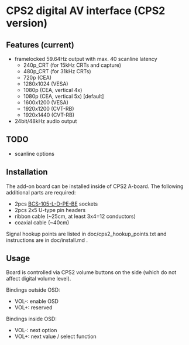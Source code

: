 CPS2 digital AV interface (CPS2 version)
==============

Features (current)
--------------------------
* framelocked 59.64Hz output with max. 40 scanline latency
  * 240p_CRT (for 15kHz CRTs and capture)
  * 480p_CRT (for 31kHz CRTs)
  * 720p (CEA)
  * 1280x1024 (VESA)
  * 1080p (CEA, vertical 4x)
  * 1080p (CEA, vertical 5x) [default]
  * 1600x1200 (VESA)
  * 1920x1200 (CVT-RB)
  * 1920x1440 (CVT-RB)
* 24bit/48kHz audio output

TODO
--------------------------
* scanline options

Installation
--------------------------
The add-on board can be installed inside of CPS2 A-board. The following additional parts are required:

* 2pcs [BCS-105-L-D-PE-BE](http://www.mouser.com/ProductDetail/samtec/bcs-105-l-d-pe-be/?qs=0lQeLiL1qyYLg7p66ONHhg%3d%3d) sockets
* 2pcs 2x5 U-type pin headers
* ribbon cable (~25cm, at least 3x4=12 conductors)
* coaxial cable (~40cm)

Signal hookup points are listed in doc/cps2_hookup_points.txt and instructions are in doc/install.md .

Usage
--------------------------
Board is controlled via CPS2 volume buttons on the side (which do not affect digital volume level).

Bindings outside OSD:
* VOL-: enable OSD
* VOL+: reserved

Bindings inside OSD:
* VOL-: next option
* VOL+: next value / select function
